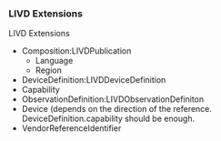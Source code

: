 ### LIVD Extensions

LIVD Extensions

- Composition:LIVDPublication
  - Language
  - Region
- DeviceDefinition:LIVDDeviceDefinition
- Capability
- ObservationDefinition:LIVDObservationDefiniton
- Device (depends on the direction of the reference. DeviceDefinition.capability should be enough.
- VendorReferenceIdentifier
